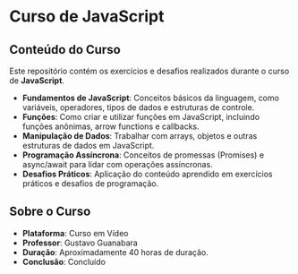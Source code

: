 # **Curso de JavaScript**  

## **Conteúdo do Curso**  
Este repositório contém os exercícios e desafios realizados durante o curso de **JavaScript**.

- **Fundamentos de JavaScript**: Conceitos básicos da linguagem, como variáveis, operadores, tipos de dados e estruturas de controle.
- **Funções**: Como criar e utilizar funções em JavaScript, incluindo funções anônimas, arrow functions e callbacks.
- **Manipulação de Dados**: Trabalhar com arrays, objetos e outras estruturas de dados em JavaScript.
- **Programação Assíncrona**: Conceitos de promessas (Promises) e async/await para lidar com operações assíncronas.
- **Desafios Práticos**: Aplicação do conteúdo aprendido em exercícios práticos e desafios de programação.

## **Sobre o Curso**  
- **Plataforma**: Curso em Vídeo 
- **Professor**: Gustavo Guanabara  
- **Duração**: Aproximadamente 40 horas de duração.
- **Conclusão**: Concluído
